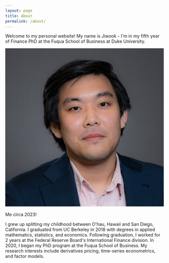 ```yaml
---
layout: page
title: About
permalink: /about/
---
```


Welcome to my personal website! My name is Jiwook - I'm in my fifth year of Finance PhD at the Fuqua School of Business at Duke University.

<div class="about-photo">
  <img src="https://raw.githubusercontent.com/jiwookwhy/jiwookwhy.github.io/2e2bf258423baf799e6ecc3276a1e9e5095e40b4/DSCF7404(1).jpg" alt="Profile Picture" class="rounded">
  <p class="caption">Me circa 2023! </p>
</div>

I grew up splitting my childhood between O'hau, Hawaii and San Diego, California. I graduated from UC Berkeley in 2018 with degrees in applied mathematics, statistics, and economics. Following graduation, I worked for 2 years at the Federal Reserve Board's International Finance division. In 2020, I began my PhD program at the Fuqua School of Business. My research interests include derivatives pricing, time-series econometrics, and factor models.


